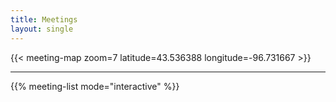 ```yaml
---
title: Meetings
layout: single
---
```


{{< meeting-map zoom=7 latitude=43.536388 longitude=-96.731667 >}}

----

{{% meeting-list mode="interactive" %}}
